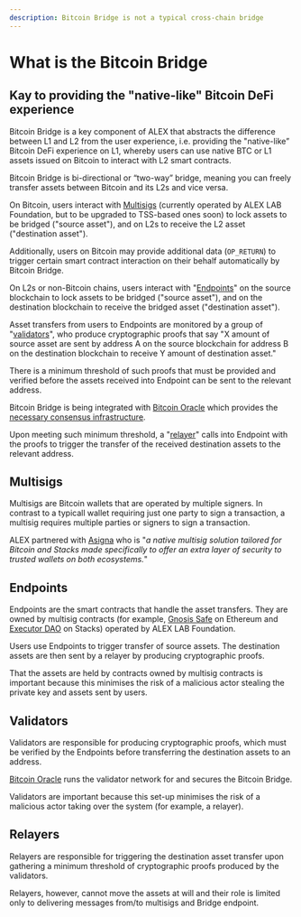 ```yaml
---
description: Bitcoin Bridge is not a typical cross-chain bridge
---
```


# What is the Bitcoin Bridge

## Kay to providing the "native-like" Bitcoin DeFi experience

Bitcoin Bridge is a key component of ALEX that abstracts the difference between L1 and L2 from the user experience, i.e. providing the "native-like” Bitcoin DeFi experience on L1, whereby users can use native BTC or L1 assets issued on Bitcoin to interact with L2 smart contracts.

Bitcoin Bridge is bi-directional or “two-way” bridge, meaning you can freely transfer assets between Bitcoin and its L2s and vice versa.

On Bitcoin, users interact with [Multisigs](what-is-the-bitcoin-bridge.md#multisigs) (currently operated by ALEX LAB Foundation, but to be upgraded to TSS-based ones soon) to lock assets to be bridged ("source asset"), and on L2s to receive the L2 asset ("destination asset").

Additionally, users on Bitcoin may provide additional data (`OP_RETURN`) to trigger certain smart contract interaction on their behalf automatically by Bitcoin Bridge.

On L2s or non-Bitcoin chains, users interact with "[Endpoints](what-is-the-bitcoin-bridge.md#endpoints)" on the source blockchain to lock assets to be bridged ("source asset"), and on the destination blockchain to receive the bridged asset ("destination asset").

Asset transfers from users to Endpoints are monitored by a group of "[validators](what-is-the-bitcoin-bridge.md#validators)", who produce cryptographic proofs that say "X amount of source asset are sent by address A on the source blockchain for address B on the destination blockchain to receive Y amount of destination asset."

There is a minimum threshold of such proofs that must be provided and verified before the assets received into Endpoint can be sent to the relevant address.

Bitcoin Bridge is being integrated with [Bitcoin Oracle](broken-reference) which provides the [necessary consensus infrastructure](../bitcoin-oracle/threshold-based-consensus.md).

Upon meeting such minimum threshold, a "[relayer](what-is-the-bitcoin-bridge.md#relayers)" calls into Endpoint with the proofs to trigger the transfer of the received destination assets to the relevant address.

## Multisigs

Multisigs are Bitcoin wallets that are operated by multiple signers. In contrast to a typicall wallet requiring just one party to sign a transaction, a multisig requires multiple parties or signers to sign a transaction.

ALEX partnered with [Asigna](https://asigna.gitbook.io/asigna/introduction/about-asigna) who is "_a native multisig solution tailored for Bitcoin and Stacks made specifically to offer an extra layer of security to trusted wallets on both ecosystems._"

## Endpoints

Endpoints are the smart contracts that handle the asset transfers. They are owned by multisig contracts (for example, [Gnosis Safe](https://safe.global/) on Ethereum and [Executor DAO](https://explorer.stacks.co/txid/0xf4bd95ea0486e6a50ae632c613f1d72b2a5bbbc4211b494cd0f1d3443658544d?chain=mainnet) on Stacks) operated by ALEX LAB Foundation.

Users use Endpoints to trigger transfer of source assets. The destination assets are then sent by a relayer by producing cryptographic proofs.

That the assets are held by contracts owned by multisig contracts is important because this minimises the risk of a malicious actor stealing the private key and assets sent by users.

## Validators

Validators are responsible for producing cryptographic proofs, which must be verified by the Endpoints before transferring the destination assets to an address.&#x20;

[Bitcoin Oracle](broken-reference) runs the validator network for and secures the Bitcoin Bridge.

Validators are important because this set-up minimises the risk of a malicious actor taking over the system (for example, a relayer).

## Relayers

Relayers are responsible for triggering the destination asset transfer upon gathering a minimum threshold of cryptographic proofs produced by the validators.

Relayers, however, cannot move the assets at will and their role is limited only to delivering messages from/to multisigs and Bridge endpoint.

